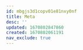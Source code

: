 ```yaml
---
id: mbgjs3d1copv01e81nxy0nf
title: Meta
desc: ''
updated: 1670802847860
created: 1670802061191
nav_exclude: true
---
```

